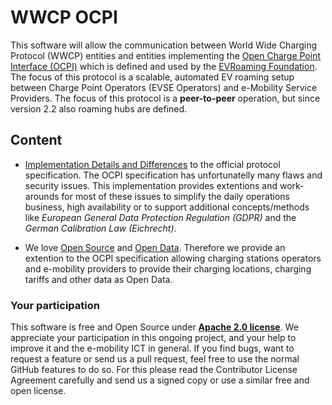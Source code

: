 WWCP OCPI
=========

This software will allow the communication between World Wide Charging
Protocol (WWCP) entities and entities implementing the
[Open Charge Point Interface (OCPI)](https://github.com/ocpi/ocpi) which
is defined and used by the [EVRoaming Foundation](https://evroaming.org).
The focus of this protocol is a scalable, automated EV roaming setup
between Charge Point Operators (EVSE Operators) and e-Mobility Service
Providers. The focus of this protocol is a **peer-to-peer** operation, but
since version 2.2 also roaming hubs are defined.

## Content

- [Implementation Details and Differences](WWCP_OCPIv2.2/README.md) to the official protocol specification. The OCPI specification has unfortunatelly many flaws and security issues. This implementation provides extentions and work-arounds for most of these issues to simplify the daily operations business, high availability or to support additional concepts/methods like *European General Data Protection Regulation (GDPR)*  and the *German Calibration Law (Eichrecht)*.

- We love [Open Source](https://en.wikipedia.org/wiki/Open_source) and [Open Data](OpenData.md). Therefore we provide an extention to the OCPI specification allowing charging stations operators and e-mobility providers to provide their charging locations, charging tariffs and other data as Open Data.

### Your participation

This software is free and Open Source under [**Apache 2.0 license**](LICENSE).
We appreciate your participation in this ongoing project, and your help to
improve it and the e-mobility ICT in general. If you find bugs, want to request
a feature or send us a pull request, feel free to use the normal GitHub
features to do so. For this please read the Contributor License Agreement
carefully and send us a signed copy or use a similar free and open license.
